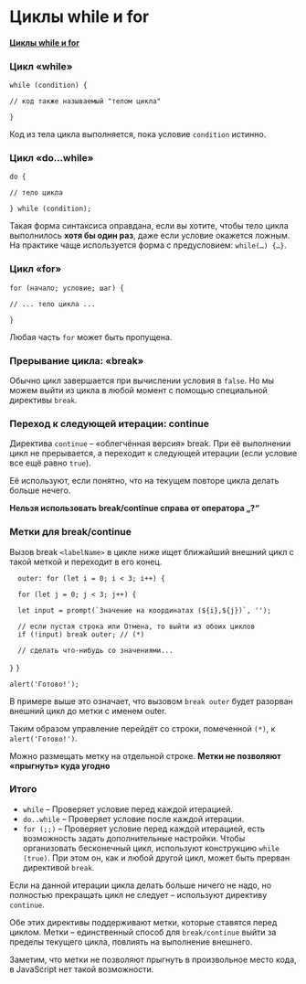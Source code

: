 # Циклы while и for

#### [Циклы while и for](https://learn.javascript.ru/while-for)

### Цикл «while»

`while (condition) {`

`// код также называемый "телом цикла"`

`}`

Код из тела цикла выполняется, пока условие `condition` истинно.

### Цикл «do…while»

`do {`

`// тело цикла`

`} while (condition);`

Такая форма синтаксиса оправдана, если вы хотите, чтобы тело цикла выполнилось **хотя бы один раз**, даже если условие
окажется ложным. На практике чаще используется форма с предусловием: `while(…) {…}`.

### Цикл «for»

`for (начало; условие; шаг) {`

`// ... тело цикла ...`

`}`

Любая часть `for` может быть пропущена.

### Прерывание цикла: «break»

Обычно цикл завершается при вычислении условия в `false`.
Но мы можем выйти из цикла в любой момент с помощью специальной директивы `break`.

### Переход к следующей итерации: continue

Директива `continue` – «облегчённая версия» break. При её выполнении цикл не прерывается, а переходит к следующей
итерации (если условие все ещё равно `true`).

Её используют, если понятно, что на текущем повторе цикла делать больше нечего.

**Нельзя использовать break/continue справа от оператора „?“**

### Метки для break/continue

Вызов break `<labelName>` в цикле ниже ищет ближайший внешний цикл с такой меткой и переходит в его конец.

`  outer: for (let i = 0; i < 3; i++) {`

`  for (let j = 0; j < 3; j++) {`

      let input = prompt(`Значение на координатах (${i},${j})`, '');
  
      // если пустая строка или Отмена, то выйти из обоих циклов
      if (!input) break outer; // (*)
  
      // сделать что-нибудь со значениями...

`}`
`}`

`alert('Готово!');`

В примере выше это означает, что вызовом `break outer` будет разорван внешний цикл до метки с именем outer.

Таким образом управление перейдёт со строки, помеченной `(*)`, к `alert('Готово!')`.

Можно размещать метку на отдельной строке. **Метки не позволяют «прыгнуть» куда угодно**

### Итого

- `while` – Проверяет условие перед каждой итерацией.
- `do..while` – Проверяет условие после каждой итерации.
- `for (;;)` – Проверяет условие перед каждой итерацией, есть возможность задать дополнительные настройки.
  Чтобы организовать бесконечный цикл, используют конструкцию `while (true)`. При этом он, как и любой другой цикл,
  может быть прерван директивой `break`.

Если на данной итерации цикла делать больше ничего не надо, но полностью прекращать цикл не следует – используют
директиву `continue`.

Обе этих директивы поддерживают метки, которые ставятся перед циклом. Метки – единственный способ для `break/continue`
выйти за пределы текущего цикла, повлиять на выполнение внешнего.

Заметим, что метки не позволяют прыгнуть в произвольное место кода, в JavaScript нет такой возможности.